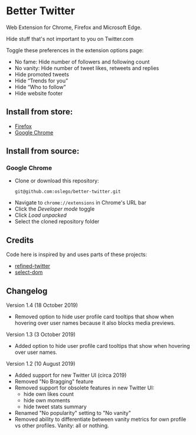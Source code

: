 # Better Twitter

Web Extension for Chrome, Firefox and Microsoft Edge.

Hide stuff that's not important to you on Twitter.com

Toggle these preferences in the extension options page:

- No fame: Hide number of followers and following count
- No vanity: Hide number of tweet likes, retweets and replies
- Hide promoted tweets
- Hide “Trends for you”
- Hide “Who to follow”
- Hide website footer

## Install from store:

- [Firefox](https://addons.mozilla.org/en-US/firefox/addon/better-twitter-extension)
- [Google Chrome](https://chrome.google.com/webstore/detail/better-twitter/illmpnnkeobcgnnjghammeohfjpjoljp)

## Install from source:

### Google Chrome
- Clone or download this repository:
  ```
  git@github.com:oslego/better-twitter.git
  ```
- Navigate to `chrome://extensions` in Chrome's URL bar
- Click the _Developer mode_ toggle
- Click _Load unpacked_
- Select the cloned repository folder

## Credits

Code here is inspired by and uses parts of these projects:
- [refined-twitter](https://github.com/sindresorhus/refined-twitter)
- [select-dom](https://www.npmjs.com/package/select-dom)

## Changelog

Version 1.4 (18 October 2019)

- Removed option to hide user profile card tooltips that show when hovering over user names because it also blocks media previews.

Version 1.3 (3 October 2019)

- Added option to hide user profile card tooltips that show when hovering over user names.

Version 1.2 (10 August 2019)
- Added support for new Twitter UI (circa 2019)
- Removed "No Bragging" feature
- Removed support for obsolete features in new Twitter UI:
  - hide own likes count
  - hide own moments
  - hide tweet stats summary
- Renamed "No popularity" setting to "No vanity"
- Removed ability to differentiate between vanity metrics for own profile vs other profiles. Vanity: all or nothing.
